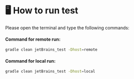 # :desktop_computer: How to run test

Please open the terminal and type the following commands:

#### Command for remote run:
```bash
gradle clean jetBrains_test -Dhost=remote
```

#### Command for local run:
```bash
gradle clean jetBrains_test -Dhost=local
```